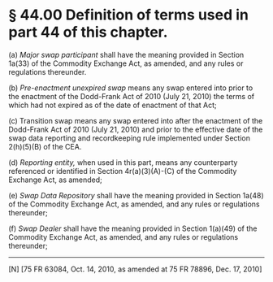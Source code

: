 # § 44.00   Definition of terms used in part 44 of this chapter.

(a) *Major swap participant* shall have the meaning provided in Section 1a(33) of the Commodity Exchange Act, as amended, and any rules or regulations thereunder.


(b) *Pre-enactment unexpired swap* means any swap entered into prior to the enactment of the Dodd-Frank Act of 2010 (July 21, 2010) the terms of which had not expired as of the date of enactment of that Act;


(c) Transition swap means any swap entered into after the enactment of the Dodd-Frank Act of 2010 (July 21, 2010) and prior to the effective date of the swap data reporting and recordkeeping rule implemented under Section 2(h)(5)(B) of the CEA.


(d) *Reporting entity,* when used in this part, means any counterparty referenced or identified in Section 4r(a)(3)(A)-(C) of the Commodity Exchange Act, as amended;


(e) *Swap Data Repository* shall have the meaning provided in Section 1a(48) of the Commodity Exchange Act, as amended, and any rules or regulations thereunder;


(f) *Swap Dealer* shall have the meaning provided in Section 1(a)(49) of the Commodity Exchange Act, as amended, and any rules or regulations thereunder;



---

[N] [75 FR 63084, Oct. 14, 2010, as amended at 75 FR 78896, Dec. 17, 2010]




